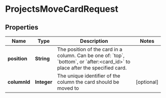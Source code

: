 

# ProjectsMoveCardRequest


## Properties

| Name | Type | Description | Notes |
|------------ | ------------- | ------------- | -------------|
|**position** | **String** | The position of the card in a column. Can be one of: &#x60;top&#x60;, &#x60;bottom&#x60;, or &#x60;after:&lt;card_id&gt;&#x60; to place after the specified card. |  |
|**columnId** | **Integer** | The unique identifier of the column the card should be moved to |  [optional] |



